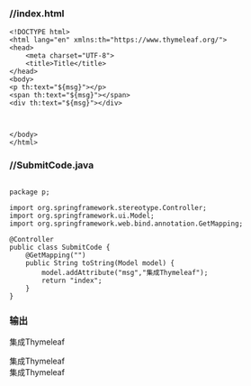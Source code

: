 ###   //index.html
```
<!DOCTYPE html>
<html lang="en" xmlns:th="https://www.thymeleaf.org/">
<head>
    <meta charset="UTF-8">
    <title>Title</title>
</head>
<body>
<p th:text="${msg}"></p>
<span th:text="${msg}"></span>
<div th:text="${msg}"></div>



</body>
</html>
```
###   //SubmitCode.java
```

package p;

import org.springframework.stereotype.Controller;
import org.springframework.ui.Model;
import org.springframework.web.bind.annotation.GetMapping;

@Controller
public class SubmitCode {
    @GetMapping("")
    public String toString(Model model) {
        model.addAttribute("msg","集成Thymeleaf");
        return "index";
    }
}
```
###   输出
集成Thymeleaf   
   
集成Thymeleaf   
集成Thymeleaf   
